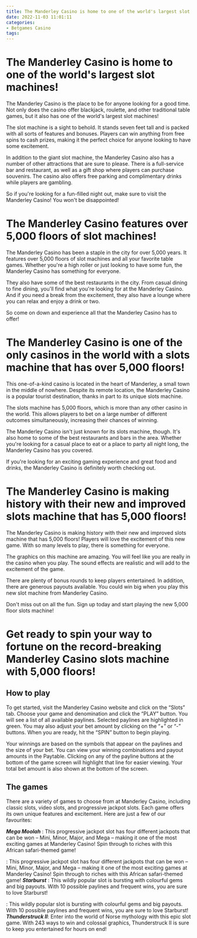 ```yaml
---
title: The Manderley Casino is home to one of the world's largest slot machines!
date: 2022-11-03 11:01:11
categories:
- Betgames Casino
tags:
---
```



#  The Manderley Casino is home to one of the world's largest slot machines!

The Manderley Casino is the place to be for anyone looking for a good time. Not only does the casino offer blackjack, roulette, and other traditional table games, but it also has one of the world's largest slot machines!

The slot machine is a sight to behold. It stands seven feet tall and is packed with all sorts of features and bonuses. Players can win anything from free spins to cash prizes, making it the perfect choice for anyone looking to have some excitement.

In addition to the giant slot machine, the Manderley Casino also has a number of other attractions that are sure to please. There is a full-service bar and restaurant, as well as a gift shop where players can purchase souvenirs. The casino also offers free parking and complimentary drinks while players are gambling.

So if you're looking for a fun-filled night out, make sure to visit the Manderley Casino! You won't be disappointed!

#  The Manderley Casino features over 5,000 floors of slot machines!

The Manderley Casino has been a staple in the city for over 5,000 years. It features over 5,000 floors of slot machines and all your favorite table games. Whether you're a high roller or just looking to have some fun, the Manderley Casino has something for everyone.

They also have some of the best restaurants in the city. From casual dining to fine dining, you'll find what you're looking for at the Manderley Casino. And if you need a break from the excitement, they also have a lounge where you can relax and enjoy a drink or two.

So come on down and experience all that the Manderley Casino has to offer!

#  The Manderley Casino is one of the only casinos in the world with a slots machine that has over 5,000 floors!

This one-of-a-kind casino is located in the heart of Manderley, a small town in the middle of nowhere. Despite its remote location, the Manderley Casino is a popular tourist destination, thanks in part to its unique slots machine.

The slots machine has 5,000 floors, which is more than any other casino in the world. This allows players to bet on a large number of different outcomes simultaneously, increasing their chances of winning.

The Manderley Casino isn't just known for its slots machine, though. It's also home to some of the best restaurants and bars in the area. Whether you're looking for a casual place to eat or a place to party all night long, the Manderley Casino has you covered.

If you're looking for an exciting gaming experience and great food and drinks, the Manderley Casino is definitely worth checking out.

#  The Manderley Casino is making history with their new and improved slots machine that has 5,000 floors!

The Manderley Casino is making history with their new and improved slots machine that has 5,000 floors! Players will love the excitement of this new game. With so many levels to play, there is something for everyone.

The graphics on this machine are amazing. You will feel like you are really in the casino when you play. The sound effects are realistic and will add to the excitement of the game.

There are plenty of bonus rounds to keep players entertained. In addition, there are generous payouts available. You could win big when you play this new slot machine from Manderley Casino.

Don't miss out on all the fun. Sign up today and start playing the new 5,000 floor slots machine!

#  Get ready to spin your way to fortune on the record-breaking Manderley Casino slots machine with 5,000 floors!

## How to play

To get started, visit the Manderley Casino website and click on the “Slots” tab. Choose your game and denomination and click the “PLAY” button. You will see a list of all available paylines. Selected paylines are highlighted in green. You may also adjust your bet amount by clicking on the “+” or “-” buttons. When you are ready, hit the “SPIN” button to begin playing.

Your winnings are based on the symbols that appear on the paylines and the size of your bet. You can view your winning combinations and payout amounts in the Paytable. Clicking on any of the payline buttons at the bottom of the game screen will highlight that line for easier viewing. Your total bet amount is also shown at the bottom of the screen.

## The games

There are a variety of games to choose from at Manderley Casino, including classic slots, video slots, and progressive jackpot slots. Each game offers its own unique features and excitement. Here are just a few of our favourites:

***Mega Moolah*** : This progressive jackpot slot has four different jackpots that can be won – Mini, Minor, Major, and Mega – making it one of the most exciting games at Manderley Casino! Spin through to riches with this African safari-themed game!

: This progressive jackpot slot has four different jackpots that can be won – Mini, Minor, Major, and Mega – making it one of the most exciting games at Manderley Casino! Spin through to riches with this African safari-themed game! ***Starburst*** : This wildly popular slot is bursting with colourful gems and big payouts. With 10 possible paylines and frequent wins, you are sure to love Starburst!

: This wildly popular slot is bursting with colourful gems and big payouts. With 10 possible paylines and frequent wins, you are sure to love Starburst! ***Thunderstruck II***: Enter into the world of Norse mythology with this epic slot game. With 243 ways to win and colossal graphics, Thunderstruck II is sure to keep you entertained for hours on end!
